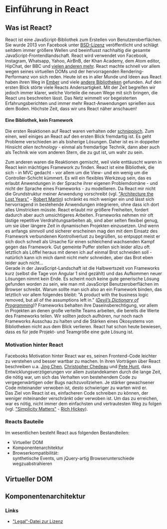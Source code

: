 Einführung in React
===================

## Was ist React?
React ist eine JavaScript-Bibliothek zum Erstellen von Benutzeroberflächen. Sie wurde 2013 von Facebook unter [BSD-Lizenz](https://de.wikipedia.org/wiki/BSD-Lizenz) veröffentlicht und schlägt seitdem immer größere Wellen und beeinflusst nachhaltig die gesamte JavaScript-Frontendlandschaft.
React wird verwendet von Facebook, Instagram, Whatsapp, Yahoo, AirBnB, der Khan Academy, dem Atom editor, HipChat, der BBC und [vielen anderen mehr](https://github.com/facebook/react/wiki/Sites-Using-React).
React machte schnell vor allem wegen seines virtuellen DOMs und der hervorragenden Rendering-Performanz von sich reden. Heute ist es in aller Munde und Ideen aus React haben ihren Weg in [Ember](https://www.isemberfastyet.com) und viele [andere Bibliotheken](https://github.com/staltz/cycle) gefunden.
Auf den ersten Blick störte viele Reacts Andersartigkeit. Mit der Zeit begreifen wir jedoch immer klarer, welche Vorteile die neuen Wege mit sich bringen, die React uns beschreiten lässt. Das Netz wimmelt vor begeisterten Erfahrungsberichten und immer mehr React-Anwendungen sprießen aus dem Boden.
Höchste Zeit, dass wir uns React näher anschauen!

#### Eine Bibliothek, kein Framework
Die ersten Reaktionen auf React waren verhalten oder [schnippisch](https://twitter.com/cowboy/status/339858717451362304). Zum einen, weil einiges an React auf den ersten Blick fremdartig ist. Es geht Probleme verschieden an als bisherige Lösungen. Daher ist es in doppelter Hinsicht _alien technology_ - einmal als fremdartige Technik, dann aber auch als Technik wie vom anderen Stern, die zu gut ist, um wahr zu sein.

Zum anderen waren die Reaktionen gemischt, weil viele enttäuscht waren in React kein mächtiges Framework zu finden. React ist eine Bibliothek, die sich - in MVC gedacht - vor allem um die View- und ein wenig um die Controller-Schicht kümmert. Es will ein flexibles Werkzeug sein, das es erlaubt Anwendungen in der Sprache ihrer eigenen Problemdomäne - und nicht der Sprache eines Frameworks - zu modellieren.
Da React mir nicht die Grundstruktur meiner Anwendung vorschreibt (vgl. ["Architecture the Lost Years"](https://www.youtube.com/watch?v=WpkDN78P884) - [Robert Martin](https://twitter.com/unclebobmartin)) schränkt es mich weniger ein und lässt sich hervorragend in bestehende Anwendungen integrieren, ohne dass ich dort alles Umstricken müsste. React erlaubt mir größere Freiheiten, fordert dadurch aber auch umsichtigeres Arbeiten.
Frameworks nehmen mir oft lästige repetitive Verdrahtungsarbeiten ab, sind aber selten flexibel genug, um sie über längere Zeit in dynamischen Projekten einzusetzen. Und wenn es anfangs sinnvoll und sicherer erscheinen mag den mit dem Einsatz des Framework verbundenen Kontrollverlust zu begrüßen, so entpuppt meist er sich doch schnell als Ursache für einen schleichend wachsenden Kampf gegen das Framework. Gut gemeinte Puffer stellen sich leider allzu oft letztlich als Löffel heraus mit denen ich auf einmal Brot schneiden soll - natürlich kann ich mich damit nicht mehr schneiden, aber das Brot eben leider auch nicht...  
Gerade in der JavaScript-Landschaft ist die Halbwertszeit von Frameworks kurz (selbst die Tage von Angular 1 sind gezählt) und das Aufkommen neuer Lösungen nimmt kein Ende. Es scheint noch keine gute generische Lösung gefunden worden zu sein, wie man mit JavaScript Benutzeroberflächen im Browser schreibt. Warum sollte man sich also an ein Framework binden, das letztlich vor allem folgendes bleibt: "A product with the business logic removed, but all of the assumptions left in." ([_Devil’s Dictionary of Programming_](http://programmingisterrible.com/post/65781074112/devils-dictionary-of-programming))?
Frameworks behalten ihre Daseinsberechtigung, vor allem in Projekten an denen große verteilte Teams arbeiten, die bereits die Werte des Frameworks teilen. Wir sollten jedoch aufhören, nur noch nach Frameworks Ausschau zu halten und die Stärken eines Ökosystems von Bibliotheken nicht aus dem Blick verlieren. React hat schon heute bewiesen, dass es für jede Projekt- und Teamgröße eine gute Lösung ist.

### Motivation hinter React
Facebooks Motivation hinter React war es, seinen Frontend-Code leichter zu verstehen und besser wartbar zu machen. In ihren Vorträgen über React beschreiben u.a. [Jing Chen](https://twitter.com/jingc?lang=en), [Christopher Chedeau](https://twitter.com/vjeux) und [Pete Hunt](https://twitter.com/floydophone), dass Entwicklungsverzögerungen vor allem zustandekamen durch die lange Zeit, die nötig war, um sich das Verhalten von bestehendem Code zu vergegenwärtigen oder Bugs nachzuvollziehen. Je stärker gewachsener Code miteinander verwoben ist, desto schwieriger zu warten wird er.  
Das Ziel von React ist es, einfacheren Code schreiben zu können, der weniger miteinander verschränkt oder verwoben ist. Um das zu erreichen, war es nötig, nicht immer dem einfachsten und vertrautesten Weg zu folgen (vgl. ["Simplicity Matters"](https://www.youtube.com/watch?v=rI8tNMsozo0) - [Rich Hickey](https://twitter.com/richhickey)).

### Reacts Bauteile
Im wesentlichen besteht React aus folgenden Bestandteilen:

+ Virtueller DOM
+ Komponentenarchitektur
+ Browserkompatibilität:  
synthetische Events, um jQuery-artig Browserunterschiede wegzuabstrahieren

## Virtueller DOM

## Komponentenarchitektur

### Links
+ ["Legal"-Datei zur Lizenz](https://code.facebook.com/posts/1639473982937255/updating-our-open-source-patent-grant)
